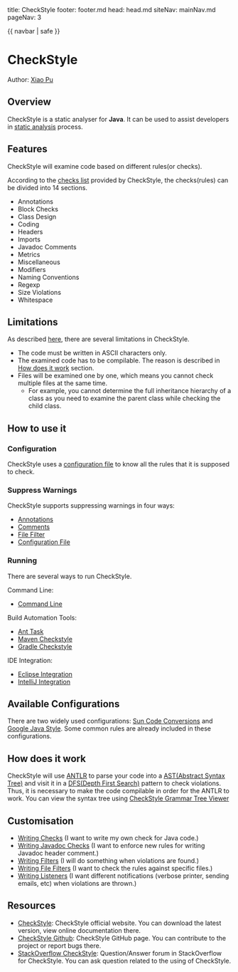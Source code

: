 <frontmatter>
  title: CheckStyle
  footer: footer.md
  head: head.md
  siteNav: mainNav.md
  pageNav: 3
</frontmatter>

{{ navbar | safe }}

<div class="website-content">

# CheckStyle

Author: [Xiao Pu](https://nus-oss.github.io/cs3281-website/students/AY1617S2/xiaoPu/xiaoPu-Resume.html)

## Overview

CheckStyle is a static analyser for **Java**. It can be used to assist developers in [static analysis](intro.html) process.

## Features
CheckStyle will examine code based on different rules(or checks).

According to the [checks list](http://checkstyle.sourceforge.net/checks.html) provided by CheckStyle, the checks(rules) can be divided into 14 sections.

- Annotations
- Block Checks
- Class Design
- Coding
- Headers
- Imports
- Javadoc Comments
- Metrics
- Miscellaneous
- Modifiers
- Naming Conventions
- Regexp
- Size Violations
- Whitespace

## Limitations
As described [here](http://checkstyle.sourceforge.net/writingchecks.html#Limitations), there are several limitations in CheckStyle.

- The code must be written in ASCII characters only.
- The examined code has to be compilable. The reason is described in [How does it work](#how-does-it-work) section.
- Files will be examined one by one, which means you cannot check multiple files at the same time.
	- For example, you cannot determine the full inheritance hierarchy of a class as you need to examine the parent class while checking the child class.

## How to use it

### Configuration
CheckStyle uses a [configuration file](http://checkstyle.sourceforge.net/config.html) to know all the rules that it is supposed to check.

### Suppress Warnings
CheckStyle supports suppressing warnings in four ways:

- [Annotations](http://checkstyle.sourceforge.net/config_filters.html#SuppressWarningsFilter)
- [Comments](http://checkstyle.sourceforge.net/config_filters.html#SuppressionCommentFilter)
- [File Filter](http://checkstyle.sourceforge.net/config_filefilters.html#BeforeExecutionExclusionFileFilter)
- [Configuration File](http://checkstyle.sourceforge.net/config_filters.html#SuppressionFilter)

### Running
There are several ways to run CheckStyle.

Command Line:

- [Command Line](http://checkstyle.sourceforge.net/cmdline.html)

Build Automation Tools:

- [Ant Task](http://checkstyle.sourceforge.net/anttask.html)
- [Maven Checkstyle](https://maven.apache.org/plugins/maven-checkstyle-plugin/)
- [Gradle Checkstyle](https://docs.gradle.org/current/userguide/checkstyle_plugin.html)

IDE Integration:

- [Eclipse Integration](http://eclipse-cs.sourceforge.net/#!/)
- [IntelliJ Integration](https://plugins.jetbrains.com/idea/plugin/1065-checkstyle-idea)

## Available Configurations
There are two widely used configurations: [Sun Code Conversions](http://www.oracle.com/technetwork/java/javase/documentation/codeconvtoc-136057.html) and [Google Java Style](http://checkstyle.sourceforge.net/reports/google-java-style.html). Some common rules are already included in these configurations.

## How does it work
CheckStyle will use [ANTLR](http://www.antlr.org) to parse your code into a [AST(Abstract Syntax Tree)](https://en.wikipedia.org/wiki/Abstract_syntax_tree) and visit it in a [DFS(Depth First Search)](https://en.wikipedia.org/wiki/Depth-first_search) pattern to check violations. Thus, it is necessary to make the code compilable in order for the ANTLR to work.  You can view the syntax tree using [CheckStyle Grammar Tree Viewer](http://checkstyle.sourceforge.net/writingchecks.html#The_Checkstyle_SDK_Gui)

## Customisation
- [Writing Checks](http://checkstyle.sourceforge.net/writingchecks.html) (I want to write my own check for Java code.)
- [Writing Javadoc Checks](http://checkstyle.sourceforge.net/writingjavadocchecks.html) (I want to enforce new rules for writing Javadoc header comment.)
- [Writing Filters](http://checkstyle.sourceforge.net/writingfilters.html) (I will do something when violations are found.)
- [Writing File Filters](http://checkstyle.sourceforge.net/writingfilefilters.html) (I want to check the rules against specific files.)
- [Writing Listeners](http://checkstyle.sourceforge.net/writinglisteners.html) (I want different notifications (verbose printer, sending emails, etc) when violations are thrown.)

## Resources
- [CheckStyle](http://checkstyle.sourceforge.net/): CheckStyle official website. You can download the latest version, view online documentation there.
- [CheckStyle Github](https://github.com/checkstyle/checkstyle): CheckStyle GitHub page. You can contribute to the project or report bugs there.
- [StackOverflow CheckStyle](http://stackoverflow.com/questions/tagged/checkstyle): Question/Answer forum in StackOverflow for CheckStyle. You can ask question related to the using of CheckStyle.
</div>
